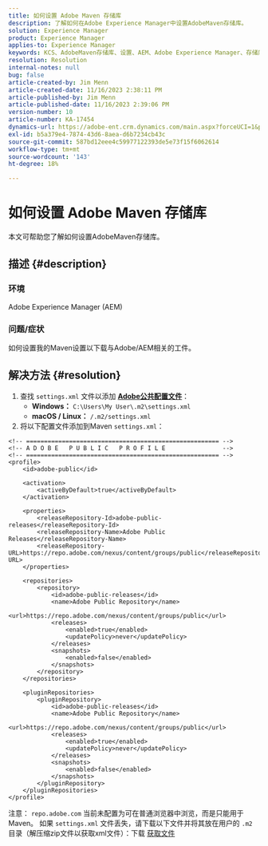 ```yaml
---
title: 如何设置 Adobe Maven 存储库
description: 了解如何在Adobe Experience Manager中设置AdobeMaven存储库。
solution: Experience Manager
product: Experience Manager
applies-to: Experience Manager
keywords: KCS、AdobeMaven存储库、设置、AEM、Adobe Experience Manager、存储库、方法
resolution: Resolution
internal-notes: null
bug: false
article-created-by: Jim Menn
article-created-date: 11/16/2023 2:38:11 PM
article-published-by: Jim Menn
article-published-date: 11/16/2023 2:39:06 PM
version-number: 10
article-number: KA-17454
dynamics-url: https://adobe-ent.crm.dynamics.com/main.aspx?forceUCI=1&pagetype=entityrecord&etn=knowledgearticle&id=deda13c2-8d84-ee11-8179-6045bd006268
exl-id: b5a379e4-7874-43d6-8aea-d6b7234cb43c
source-git-commit: 587bd12eee4c59977122393de5e73f15f6062614
workflow-type: tm+mt
source-wordcount: '143'
ht-degree: 18%

---
```


# 如何设置 Adobe Maven 存储库


本文可帮助您了解如何设置AdobeMaven存储库。

## 描述 {#description}


### <b>环境</b>

Adobe Experience Manager (AEM)



### <b>问题/症状</b>

如何设置我的Maven设置以下载与Adobe/AEM相关的工件。


## 解决方法 {#resolution}


1. 查找 `settings.xml` 文件以添加 <b>[Adobe公共配置文件](https://repo.adobe.com/index.html)</b>：
   - <b>Windows：</b> `C:\Users\My User\.m2\settings.xml`
   - <b> macOS / Linux：</b> `/.m2/settings.xml`
2. 将以下配置文件添加到Maven `settings.xml`：



```
<!-- ====================================================== -->
<!-- A D O B E   P U B L I C   P R O F I L E                -->
<!-- ====================================================== -->
<profile>
    <id>adobe-public</id>

    <activation>
        <activeByDefault>true</activeByDefault>
    </activation>

    <properties>
        <releaseRepository-Id>adobe-public-releases</releaseRepository-Id>
        <releaseRepository-Name>Adobe Public Releases</releaseRepository-Name>
        <releaseRepository-URL>https://repo.adobe.com/nexus/content/groups/public</releaseRepository-URL>
    </properties>

    <repositories>
        <repository>
            <id>adobe-public-releases</id>
            <name>Adobe Public Repository</name>
            <url>https://repo.adobe.com/nexus/content/groups/public</url>
            <releases>
                <enabled>true</enabled>
                <updatePolicy>never</updatePolicy>
            </releases>
            <snapshots>
                <enabled>false</enabled>
            </snapshots>
        </repository>
    </repositories>

    <pluginRepositories>
        <pluginRepository>
            <id>adobe-public-releases</id>
            <name>Adobe Public Repository</name>
            <url>https://repo.adobe.com/nexus/content/groups/public</url>
            <releases>
                <enabled>true</enabled>
                <updatePolicy>never</updatePolicy>
            </releases>
            <snapshots>
                <enabled>false</enabled>
            </snapshots>
        </pluginRepository>
    </pluginRepositories>
</profile>
```


注意： `repo.adobe.com` 当前未配置为可在普通浏览器中浏览，而是只能用于Maven。 如果 `settings.xml` 文件丢失，请下载以下文件并将其放在用户的 `.m2` 目录（解压缩zip文件以获取xml文件）：下载 [获取文件](https://helpx.adobe.com/content/dam/help/en/experience-manager/kb/SetUpTheAdobeMavenRepository/jcr_content/main-pars/download_section/download-1/settings_xml.zip)
